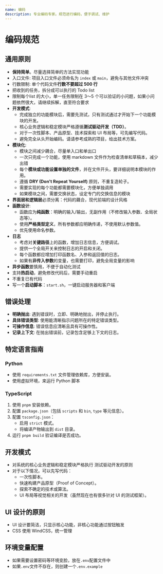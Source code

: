 ```yaml
---
name: 编码
description: 专业编码专家。规范进行编码，便于调试、维护
---
```


# 编码规范

## 通用原则

- **保持简单**。尽量选择简单的方法实现功能
- 入口文件: 项目入口文件必须命名为 `index` 或 `main`，避免与其他文件冲突
- 行数限制: 单个代码文件**行数不要超过 500 行**
- 把收到的任务，拆分成可以执行的 Todo list
- 限制每个list 的大小，单一任务限制在 3～5 个可以验证的小问题，如果小问题依然很大，请继续拆解，直至符合要求
- **开发模式**:
    - 完成独立的功能模块后，需要先测试，只有测试通过才开始下一个功能模块的开发。
    - 核心业务逻辑和稳定模块严格遵循**测试驱动开发（TDD）**。
    - 对于一次性脚本、产品原型、技术探索和 UI 布局等，可先编写代码。
    - 避免完全从头开始编码。请请参考成熟的项目，给出技术方案。
- **模块化**:
    - 模块之间减少耦合，尽量单入口和单出口
    - 一次只完成一个功能，使用 markdown 文件作为检查清单和草稿本，减少出错
    - 每个**模块或功能设置单独的文件**，并在文件开头，要详细说明本模块的作用。
    - 遵循 **DRY (Don't Repeat Yourself)** 原则，不重复造轮子。
    - 需要实现的每个功能都需要模块化，方便单独调用
    - 如果模块之间，需要交换状态，设定专门的交换信息的模块
- **界面层和逻辑层**必须分离：代码的藕合，现代前端的设计风格
- **函数设计**:
    - 函数应为**纯函数**：明确的输入/输出，无副作用（不修改输入参数、全局状态等）。
    - 使用**严格类型定义**，所有参数都应明确传递，不使用默认参数值。
    - 优先使用命名参数。
- **日志**
    - 考虑对**关键路径**上的函数，增加日志信息，方便调试。
    - 提供一个全局开关来控制日志的开启和关闭。
    - 每个函数都应增加打印函数名、入参和返回值的日志。
    - 如果有**非传入参数**的变量，也需要打印，避免全局变量的影响
- **异步函数**要慎用，不便于自动化测试
- 支持**热启动**，避免修改代码后，需要手动重启
- 不重复已有代码
- 写一个**启动脚本**：`start.sh`，一键启动服务器和客户端

## 错误处理

- **明确抛出**: 遇到错误时，立即、明确地抛出，并停止执行。
- **具体错误类型**: 使用能清晰指示问题所在的特定错误类型。
- **可操作信息**: 错误信息应清晰且具有可操作性。
- **记录上下文**: 在抛出错误前，记录包含足够上下文的日志。

## 特定语言指南

### Python

- 使用 `requirements.txt` 文件管理依赖库，方便安装。
- 使用虚拟环境，来运行 Python 脚本

### TypeScript

1.  使用 `pnpm` 安装依赖。
2.  配置 `package.json`（包括 `scripts` 和 `bin`, `type` 等元信息）。
3.  配置 `tsconfig.json`：
    -   启用 `strict` 模式。
    -   将编译产物输出到 `dist` 目录。
4.  运行 `pnpm build` 验证编译是否成功。

## 开发模式

- 对系统的核心业务逻辑和稳定模块严格执行 测试驱动开发的原则
- 对于以下情况，可以先写代码：
    - 一次性脚本。
    - 快速构建产品原型（Proof of Concept）。
    - 探索不确定的技术或算法。
    - UI 布局等视觉相关的开发（虽然现在也有很多针对 UI 的测试框架）。


## UI 设计的原则

- UI 设计要简洁，只显示核心功能，非核心功能通过按钮触发
- CSS 使用 WindCSS，统一管理


## 环境变量配置

- 如果需要设置密码等环境变脸，放在`.env`配置文件中
- 如果`.env`文件不存在，则创建一个`.env.example`
